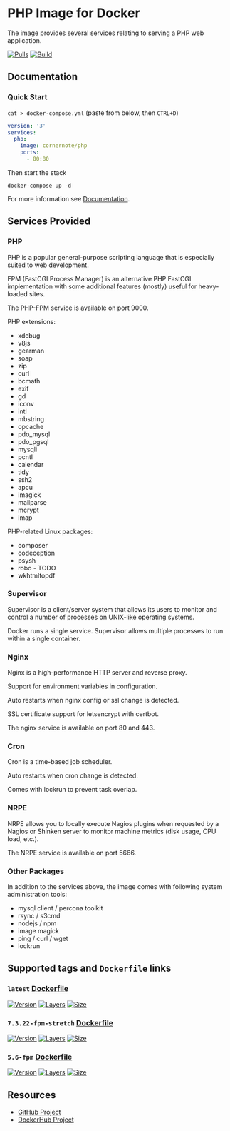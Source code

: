 # PHP Image for Docker

The image provides several services relating to serving a PHP web application.

[![Pulls](https://img.shields.io/docker/pulls/cornernote/php.svg?style=flat-square)](https://hub.docker.com/r/cornernote/php/) [![Build](https://img.shields.io/docker/build/cornernote/php.svg?style=flat-square)](https://hub.docker.com/r/cornernote/php/)

## Documentation

### Quick Start

`cat > docker-compose.yml` (paste from below, then `CTRL+D`)

```yaml
version: '3'
services:
  php:
    image: cornernote/php
    ports:
      - 80:80
```

Then start the stack
    
```shell script
docker-compose up -d
```

For more information see [Documentation](docs/README.md).


## Services Provided


### PHP

PHP is a popular general-purpose scripting language that is especially suited to web development.

FPM (FastCGI Process Manager) is an alternative PHP FastCGI implementation with some additional features (mostly) useful for heavy-loaded sites.

The PHP-FPM service is available on port 9000.

PHP extensions:

* xdebug
* v8js
* gearman
* soap
* zip
* curl
* bcmath
* exif
* gd
* iconv
* intl
* mbstring
* opcache
* pdo_mysql
* pdo_pgsql
* mysqli
* pcntl
* calendar
* tidy
* ssh2
* apcu
* imagick
* mailparse
* mcrypt
* imap

PHP-related Linux packages:

* composer
* codeception
* psysh
* robo - TODO
* wkhtmltopdf


### Supervisor

Supervisor is a client/server system that allows its users to monitor and control a number of processes on UNIX-like operating systems.

Docker runs a single service. Supervisor allows multiple processes to run within a single container.


### Nginx

Nginx is a high-performance HTTP server and reverse proxy.

Support for environment variables in configuration.

Auto restarts when nginx config or ssl change is detected.

SSL certificate support for letsencrypt with certbot.

The nginx service is available on port 80 and 443.


### Cron

Cron is a time-based job scheduler.

Auto restarts when cron change is detected.

Comes with lockrun to prevent task overlap.


### NRPE

NRPE allows you to locally execute Nagios plugins when requested by a Nagios or Shinken server to monitor machine metrics (disk usage, CPU load, etc.). 

The NRPE service is available on port 5666.


### Other Packages

In addition to the services above, the image comes with following system administration tools:

* mysql client / percona toolkit
* rsync / s3cmd
* nodejs / npm
* image magick
* ping / curl / wget
* lockrun


## Supported tags and `Dockerfile` links

### `latest` [Dockerfile](https://github.com/cornernote/docker-php/blob/master/Dockerfile)

[![Version](https://img.shields.io/badge/version-latest-blue.svg?style=flat-square)](https://github.com/cornernote/docker-php) [![Layers](https://img.shields.io/microbadger/layers/cornernote/php/latest.svg?style=flat-square)](https://hub.docker.com/r/cornernote/php/) [![Size](https://img.shields.io/microbadger/image-size/cornernote/php/latest.svg?style=flat-square)](https://hub.docker.com/r/cornernote/php/)

### `7.3.22-fpm-stretch` [Dockerfile](https://github.com/cornernote/docker-php/blob/7.3.22-fpm-stretch/Dockerfile)

[![Version](https://img.shields.io/badge/version-7.3.22--fpm--stretch-blue.svg?style=flat-square)](https://github.com/cornernote/docker-php/tree/7.3.22-fpm-stretch) [![Layers](https://img.shields.io/microbadger/layers/cornernote/php/7.3.22-fpm-stretch.svg?style=flat-square)](https://hub.docker.com/r/cornernote/php/) [![Size](https://img.shields.io/microbadger/image-size/cornernote/php/7.3.22-fpm-stretch.svg?style=flat-square)](https://hub.docker.com/r/cornernote/php/)

### `5.6-fpm` [Dockerfile](https://github.com/cornernote/docker-php/blob/5.6-fpm/Dockerfile)

[![Version](https://img.shields.io/badge/version-5.6--fpm-blue.svg?style=flat-square)](https://github.com/cornernote/docker-php/tree/5.6-fpm) [![Layers](https://img.shields.io/microbadger/layers/cornernote/php/5.6-fpm.svg?style=flat-square)](https://hub.docker.com/r/cornernote/php/) [![Size](https://img.shields.io/microbadger/image-size/cornernote/php/5.6-fpm.svg?style=flat-square)](https://hub.docker.com/r/cornernote/php/)


## Resources

* [GitHub Project](https://github.com/cornernote/docker-php)
* [DockerHub Project](https://hub.docker.com/r/cornernote/php/)
